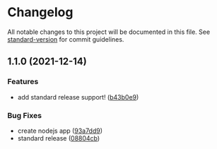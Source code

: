 # Changelog

All notable changes to this project will be documented in this file. See [standard-version](https://github.com/conventional-changelog/standard-version) for commit guidelines.

## 1.1.0 (2021-12-14)


### Features

* add standard release support! ([b43b0e9](https://github.com/muaazseedat/gitflow/commit/b43b0e912b2ae2c885d420ba52715fd4078cb0ff))


### Bug Fixes

* create nodejs app ([93a7dd9](https://github.com/muaazseedat/gitflow/commit/93a7dd9d452610fb4a92b7071691b16b9b3a427b))
* standard release ([08804cb](https://github.com/muaazseedat/gitflow/commit/08804cb9cbfb0d9352b0c664fcf36b85b464b33a))
